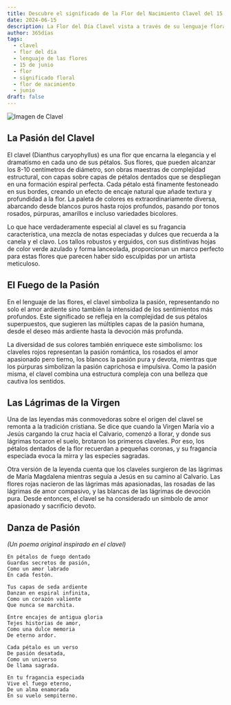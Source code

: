 ```yaml
---
title: Descubre el significado de la Flor del Nacimiento Clavel del 15 de junio
date: 2024-06-15
description: La Flor del Día Clavel vista a través de su lenguaje floral e historias
author: 365días
tags:
  - clavel
  - flor del día
  - lenguaje de las flores
  - 15 de junio
  - flor
  - significado floral
  - flor de nacimiento
  - junio
draft: false
---
```


![Imagen de Clavel](https://cdn.pixabay.com/photo/2023/01/06/21/34/carnation-7702161_1280.jpg#center#center)


## La Pasión del Clavel

El clavel (Dianthus caryophyllus) es una flor que encarna la elegancia y el dramatismo en cada uno de sus pétalos. Sus flores, que pueden alcanzar los 8-10 centímetros de diámetro, son obras maestras de complejidad estructural, con capas sobre capas de pétalos dentados que se despliegan en una formación espiral perfecta. Cada pétalo está finamente festoneado en sus bordes, creando un efecto de encaje natural que añade textura y profundidad a la flor. La paleta de colores es extraordinariamente diversa, abarcando desde blancos puros hasta rojos profundos, pasando por tonos rosados, púrpuras, amarillos e incluso variedades bicolores.

Lo que hace verdaderamente especial al clavel es su fragancia característica, una mezcla de notas especiadas y dulces que recuerda a la canela y el clavo. Los tallos robustos y erguidos, con sus distintivas hojas de color verde azulado y forma lanceolada, proporcionan un marco perfecto para estas flores que parecen haber sido esculpidas por un artista meticuloso.

## El Fuego de la Pasión

En el lenguaje de las flores, el clavel simboliza la pasión, representando no solo el amor ardiente sino también la intensidad de los sentimientos más profundos. Este significado se refleja en la complejidad de sus pétalos superpuestos, que sugieren las múltiples capas de la pasión humana, desde el deseo más ardiente hasta la devoción más profunda.

La diversidad de sus colores también enriquece este simbolismo: los claveles rojos representan la pasión romántica, los rosados el amor apasionado pero tierno, los blancos la pasión pura y devota, mientras que los púrpuras simbolizan la pasión caprichosa e impulsiva. Como la pasión misma, el clavel combina una estructura compleja con una belleza que cautiva los sentidos.

## Las Lágrimas de la Virgen

Una de las leyendas más conmovedoras sobre el origen del clavel se remonta a la tradición cristiana. Se dice que cuando la Virgen María vio a Jesús cargando la cruz hacia el Calvario, comenzó a llorar, y donde sus lágrimas tocaron el suelo, brotaron los primeros claveles. Por eso, los pétalos dentados de la flor recuerdan a pequeñas coronas, y su fragancia especiada evoca la mirra y las especies sagradas.

Otra versión de la leyenda cuenta que los claveles surgieron de las lágrimas de María Magdalena mientras seguía a Jesús en su camino al Calvario. Las flores rojas nacieron de las lágrimas más apasionadas, las rosadas de las lágrimas de amor compasivo, y las blancas de las lágrimas de devoción pura. Desde entonces, el clavel se ha considerado un símbolo de amor apasionado y sacrificio devoto.

## Danza de Pasión
*(Un poema original inspirado en el clavel)*

```
En pétalos de fuego dentado
Guardas secretos de pasión,
Como un amor labrado
En cada festón.

Tus capas de seda ardiente
Danzan en espiral infinita,
Como un corazón valiente
Que nunca se marchita.

Entre encajes de antigua gloria
Tejes historias de amor,
Como una dulce memoria
De eterno ardor.

Cada pétalo es un verso
De pasión desatada,
Como un universo
De llama sagrada.

En tu fragancia especiada
Vive el fuego eterno,
De un alma enamorada
En su vuelo sempiterno.
```